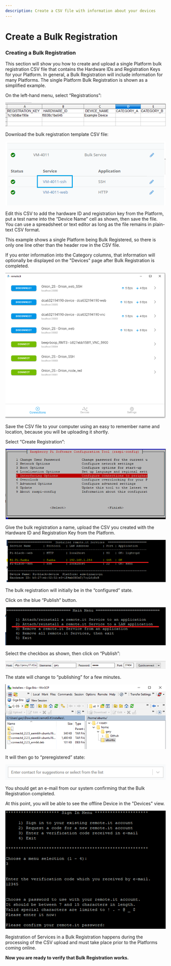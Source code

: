 ```yaml
---
description: Create a CSV file with information about your devices
---
```


# Create a Bulk Registration

### **Creating a Bulk Registration**

This section will show you how to create and upload a single Platform bulk registration CSV file that contains the Hardware IDs and Registration Keys for your Platform.  In general, a Bulk Registration will include information for many Platforms.  The single Platform Bulk Registration is shown as a simplified example.

On the left-hand menu, select “Registrations”:

![](../../.gitbook/assets/image%20%28495%29.png)

Download the bulk registration template CSV file:

![](../../.gitbook/assets/image%20%28416%29.png)

Edit this CSV to add the hardware ID and registration key from the Platform, put a test name into the “Device Name” cell as shown, then save the file.  You can use a spreadsheet or text editor as long as the file remains in plain-text CSV format.

This example shows a single Platform being Bulk Registered, so there is only one line other than the header row in the CSV file.

If you enter information into the Category columns, that information will optionally be displayed on the "Devices" page after Bulk Registration is completed.

![](../../.gitbook/assets/image%20%28466%29.png)

Save the CSV file to your computer using an easy to remember name and location, because you will be uploading it shortly.

Select “Create Registration”:

![](../../.gitbook/assets/image%20%28173%29.png)

Give the bulk registration a name, upload the CSV you created with the Hardware ID and Registration Key from the Platform.

![](../../.gitbook/assets/image%20%28422%29.png)

The bulk registration will initially be in the “configured” state.  

Click on the blue “Publish” button.

![](../../.gitbook/assets/image%20%2870%29.png)

Select the checkbox as shown, then click on “Publish”:

![](../../.gitbook/assets/image%20%28290%29.png)

The state will change to “publishing” for a few minutes.

![](../../.gitbook/assets/image%20%28442%29.png)

It will then go to “preregistered” state:

![](../../.gitbook/assets/image%20%28185%29.png)

You should get an e-mail from our system confirming that the Bulk Registration completed.

At this point, you will be able to see the offline Device in the "Devices" view.  

![](../../.gitbook/assets/image%20%28187%29.png)

Registration of Services in a Bulk Registration happens during the processing of the CSV upload and must take place prior to the Platforms coming online.

**Now you are ready to verify that Bulk Registration works.**  


